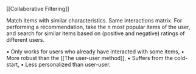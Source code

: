 [[Collaborative Filtering]]

Match items with similar characteristics. Same interactions matrix. 
For performing a recommendation, take the n most popular items of the user, and search for similar items based on (positive and negative) ratings of different users.

• Only works for users who already have interacted with some items,
• More robust than the [[The user-user method]],
• Suffers from the cold-start,
• Less personalized than user-user.
